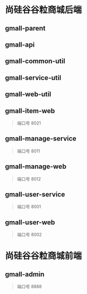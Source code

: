 # 尚硅谷谷粒商城后端
## gmall-parent
## gmall-api
## gmall-common-util
## gmall-service-util
## gmall-web-util
## gmall-item-web 
> 端口号 8021
## gmall-manage-service
> 端口号 8011
## gmall-manage-web
 > 端口号 8012
## gmall-user-service
 > 端口号 8001
## gmall-user-web
 > 端口号 8002
# 尚硅谷谷粒商城前端
## gmall-admin
 > 端口号 8888
